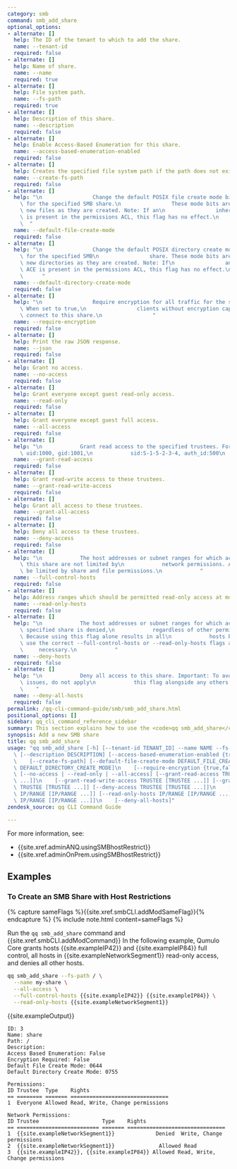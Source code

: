 ```yaml
---
category: smb
command: smb_add_share
optional_options:
- alternate: []
  help: The ID of the tenant to which to add the share.
  name: --tenant-id
  required: false
- alternate: []
  help: Name of share.
  name: --name
  required: true
- alternate: []
  help: File system path.
  name: --fs-path
  required: true
- alternate: []
  help: Description of this share.
  name: --description
  required: false
- alternate: []
  help: Enable Access-Based Enumeration for this share.
  name: --access-based-enumeration-enabled
  required: false
- alternate: []
  help: Creates the specified file system path if the path does not exist already.
  name: --create-fs-path
  required: false
- alternate: []
  help: "\n                Change the default POSIX file create mode bits (octal)\
    \ for the specified SMB share.\n                These mode bits are applied to\
    \ new files as they are created. Note: If an\n                inheritable ACE\
    \ is present in the permissions ACL, this flag has no effect.\n              \
    \  "
  name: --default-file-create-mode
  required: false
- alternate: []
  help: "\n                Change the default POSIX directory create mode bits (octal)\
    \ for the specified SMB\n                share. These mode bits are applied to\
    \ new directories as they are created. Note: If\n                an inheritable\
    \ ACE is present in the permissions ACL, this flag has no effect.\n          \
    \      "
  name: --default-directory-create-mode
  required: false
- alternate: []
  help: "\n                Require encryption for all traffic for the specified share.\
    \ When set to true,\n                clients without encryption capability cannot\
    \ connect to this share.\n                "
  name: --require-encryption
  required: false
- alternate: []
  help: Print the raw JSON response.
  name: --json
  required: false
- alternate: []
  help: Grant no access.
  name: --no-access
  required: false
- alternate: []
  help: Grant everyone except guest read-only access.
  name: --read-only
  required: false
- alternate: []
  help: Grant everyone except guest full access.
  name: --all-access
  required: false
- alternate: []
  help: "\n            Grant read access to the specified trustees. For example: Everyone,\
    \ uid:1000, gid:1001,\n            sid:S-1-5-2-3-4, auth_id:500\n            "
  name: --grant-read-access
  required: false
- alternate: []
  help: Grant read-write access to these trustees.
  name: --grant-read-write-access
  required: false
- alternate: []
  help: Grant all access to these trustees.
  name: --grant-all-access
  required: false
- alternate: []
  help: Deny all access to these trustees.
  name: --deny-access
  required: false
- alternate: []
  help: "\n            The host addresses or subnet ranges for which access to to\
    \ this share are not limited by\n            network permissions. Access may still\
    \ be limited by share and file permissions.\n            "
  name: --full-control-hosts
  required: false
- alternate: []
  help: Address ranges which should be permitted read-only access at most.
  name: --read-only-hosts
  required: false
- alternate: []
  help: "\n            The host addresses or subnet ranges for which access to the\
    \ specified share is denied,\n            regardless of other permissions. Important:\
    \ Because using this flag alone results in all\n            hosts being denied,\
    \ use the correct --full-control-hosts or --read-only-hosts flags as\n       \
    \     necessary.\n            "
  name: --deny-hosts
  required: false
- alternate: []
  help: "\n            Deny all access to this share. Important: To avoid configuration\
    \ issues, do not apply\n            this flag alongside any others.\n        \
    \    "
  name: --deny-all-hosts
  required: false
permalink: /qq-cli-command-guide/smb/smb_add_share.html
positional_options: []
sidebar: qq_cli_command_reference_sidebar
summary: This section explains how to use the <code>qq smb_add_share</code> command.
synopsis: Add a new SMB share
title: qq smb_add_share
usage: "qq smb_add_share [-h] [--tenant-id TENANT_ID] --name NAME --fs-path FS_PATH\
  \ [--description DESCRIPTION] [--access-based-enumeration-enabled {true,false}]\n\
  \    [--create-fs-path] [--default-file-create-mode DEFAULT_FILE_CREATE_MODE] [--default-directory-create-mode\
  \ DEFAULT_DIRECTORY_CREATE_MODE]\n    [--require-encryption {true,false}] [--json]\
  \ [--no-access | --read-only | --all-access] [--grant-read-access TRUSTEE [TRUSTEE\
  \ ...]]\n    [--grant-read-write-access TRUSTEE [TRUSTEE ...]] [--grant-all-access\
  \ TRUSTEE [TRUSTEE ...]] [--deny-access TRUSTEE [TRUSTEE ...]]\n    [--full-control-hosts\
  \ IP/RANGE [IP/RANGE ...]] [--read-only-hosts IP/RANGE [IP/RANGE ...]] [--deny-hosts\
  \ IP/RANGE [IP/RANGE ...]]\n    [--deny-all-hosts]"
zendesk_source: qq CLI Command Guide

---
```

For more information, see:
* {{site.xref.adminANQ.usingSMBhostRestrict}}
* {{site.xref.adminOnPrem.usingSMBhostRestrict}}

## Examples

### To Create an SMB Share with Host Restrictions
{% capture sameFlags %}{{site.xref.smbCLI.addModSameFlag}}{% endcapture %}
{% include note.html content=sameFlags %}

Run the `qq smb_add_share` command and {{site.xref.smbCLI.addModCommand}} In the following example, Qumulo Core grants hosts {{site.exampleIP42}} and {{site.exampleIP84}} full control, all hosts in {{site.exampleNetworkSegment1}} read-only access, and denies all other hosts.

```bash
qq smb_add_share --fs-path / \
  --name my-share \
  --all-access \
  --full-control-hosts {{site.exampleIP42}} {{site.exampleIP84}} \
  --read-only-hosts {{site.exampleNetworkSegment1}}
```

{{site.exampleOutput}}

```
ID: 3
Name: share
Path: /
Description:
Access Based Enumeration: False
Encryption Required: False
Default File Create Mode: 0644
Default Directory Create Mode: 0755

Permissions:
ID Trustee  Type    Rights 
== ======== ======= ===============================
1  Everyone Allowed Read, Write, Change permissions

Network Permissions:
ID Trustee                    Type    Rights 
== ========================== ======= ===============================
1  {{site.exampleNetworkSegment1}}             Denied  Write, Change permissions 
2  {{site.exampleNetworkSegment1}}              Allowed Read 
3  {{site.exampleIP42}}, {{site.exampleIP84}} Allowed Read, Write, Change permissions
```
